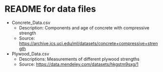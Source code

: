# README for data files

+ Concrete_Data.csv
  + Description: Components and age of concrete with compressive strength
  + Source: https://archive.ics.uci.edu/ml/datasets/concrete+compressive+strength
+ Plywood_Data.csv
  + Descriptions: Measurements of different plywood strengths
  + Source: https://data.mendeley.com/datasets/hkgstm9sxg/1
